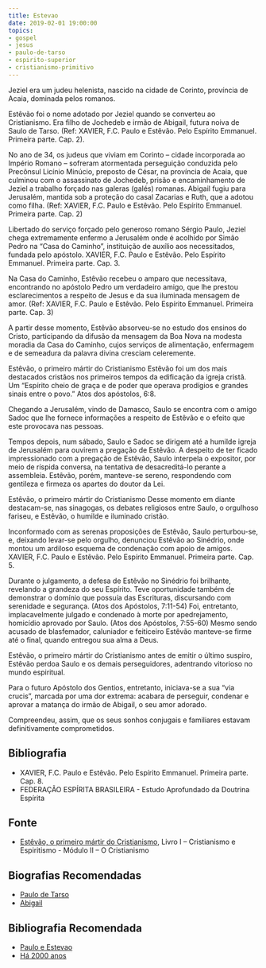 ```yaml
---
title: Estevao
date: 2019-02-01 19:00:00
topics: 
- gospel
- jesus
- paulo-de-tarso
- espirito-superior
- cristianismo-primitivo
---
```


Jeziel era um judeu helenista, nascido na cidade de Corinto, província de Acaia,
dominada pelos romanos.

Estêvão foi o nome adotado por Jeziel quando se converteu ao Cristianismo.  Era
filho de Jochedeb e irmão de Abigail, futura noiva de Saulo de Tarso.  (Ref:
XAVIER, F.C. Paulo e Estêvão. Pelo Espírito Emmanuel. Primeira parte. Cap. 2).

No ano de 34, os judeus que viviam em Corinto – cidade incorporada ao Império
Romano – sofreram atormentada perseguição conduzida pelo Precônsul Licínio
Minúcio, preposto de César, na província de Acaia, que culminou com o
assassinato de Jochedeb, prisão e encaminhamento de Jeziel a trabalho forçado
nas galeras (galés) romanas. Abigail fugiu para Jerusalém, mantida sob a
proteção do casal Zacarias e Ruth, que a adotou como filha.  (Ref: XAVIER, F.C.
Paulo e Estêvão. Pelo Espírito Emmanuel. Primeira parte. Cap. 2)

Libertado do serviço forçado pelo generoso romano Sérgio Paulo, Jeziel chega
extremamente enfermo a Jerusalém onde é acolhido por Simão Pedro na “Casa do
Caminho”, instituição de auxílio aos necessitados, fundada pelo apóstolo.
XAVIER, F.C. Paulo e Estêvão. Pelo Espírito Emmanuel. Primeira parte. Cap. 3.

Na Casa do Caminho, Estêvão recebeu o amparo que necessitava, encontrando no
apóstolo Pedro um verdadeiro amigo, que lhe prestou esclarecimentos a respeito
de Jesus e da sua iluminada mensagem de amor.  (Ref: XAVIER, F.C. Paulo e
Estêvão. Pelo Espírito Emmanuel. Primeira parte. Cap. 3)

A partir desse momento, Estêvão absorveu-se no estudo dos ensinos do Cristo,
participando da difusão da mensagem da Boa Nova na modesta moradia da Casa do
Caminho, cujos serviços de alimentação, enfermagem e de semeadura da palavra
divina cresciam celeremente.

Estêvão, o primeiro mártir do Cristianismo Estêvão foi um dos mais destacados
cristãos nos primeiros tempos da edificação da igreja cristã. Um “Espírito cheio
de graça e de poder que operava prodígios e grandes sinais entre o povo.” Atos
dos apóstolos, 6:8.

Chegando a Jerusalém, vindo de Damasco, Saulo se encontra com o amigo Sadoc que
lhe fornece informações a respeito de Estêvão e o efeito que este provocava nas
pessoas.

Tempos depois, num sábado, Saulo e Sadoc se dirigem até a humilde igreja de
Jerusalém para ouvirem a pregação de Estêvão.  A despeito de ter ficado
impressionado com a pregação de Estêvão, Saulo interpela o expositor, por meio
de ríspida conversa, na tentativa de desacreditá-lo perante a assembleia.
Estêvão, porém, manteve-se sereno, respondendo com gentileza e firmeza os
apartes do doutor da Lei.

Estêvão, o primeiro mártir do Cristianismo Desse momento em diante destacam-se,
nas sinagogas, os debates religiosos entre Saulo, o orgulhoso fariseu, e
Estêvão, o humilde e iluminado cristão.

Inconformado com as serenas proposições de Estêvão, Saulo perturbou-se, e,
deixando levar-se pelo orgulho, denunciou Estêvão ao Sinédrio, onde montou um
ardiloso esquema de condenação com apoio de amigos.  XAVIER, F.C. Paulo e
Estêvão. Pelo Espírito Emmanuel. Primeira parte. Cap. 5.

Durante o julgamento, a defesa de Estêvão no Sinédrio foi brilhante, revelando a
grandeza do seu Espírito. Teve oportunidade também de demonstrar o domínio que
possuía das Escrituras, discursando com serenidade e segurança. (Atos dos
Apóstolos, 7:11-54) Foi, entretanto, implacavelmente julgado e condenado à morte
por apedrejamento, homicídio aprovado por Saulo. (Atos dos Apóstolos, 7:55-60)
Mesmo sendo acusado de blasfemador, caluniador e feiticeiro Estêvão manteve-se
firme até o final, quando entregou sua alma a Deus.

Estêvão, o primeiro mártir do Cristianismo antes de emitir o último suspiro,
Estêvão perdoa Saulo e os demais perseguidores, adentrando vitorioso no mundo
espiritual.

Para o futuro Apóstolo dos Gentios, entretanto, iniciava-se a sua “via crucis”,
marcada por uma dor extrema: acabara de perseguir, condenar e aprovar a matança
do irmão de Abigail, o seu amor adorado.

Compreendeu, assim, que os seus sonhos conjugais e familiares estavam
definitivamente comprometidos. 

## Bibliografia
* XAVIER, F.C. Paulo e Estêvão. Pelo Espírito Emmanuel.  Primeira parte. Cap. 8.
* FEDERAÇÃO ESPÍRITA BRASILEIRA - Estudo Aprofundado da Doutrina Espírita  

## Fonte
* [Estêvão, o primeiro mártir do Cristianismo](https://www.febnet.org.br/wp-content/uploads/2012/06/Mod-2-Rot-11-Estevao-o-primeiro-martir-do-Cristianismo.pdf), Livro I – Cristianismo e Espiritismo - Módulo II – O Cristianismo   

## Biografias Recomendadas
* [Paulo de Tarso](../paulo-de-tarso)  
* [Abigail](../abigail)

## Bibliografia Recomendada
* [Paulo e Estevao](/livros/paulo-e-estevao)
* [Há 2000 anos](/livros/ha-2000-anos)

